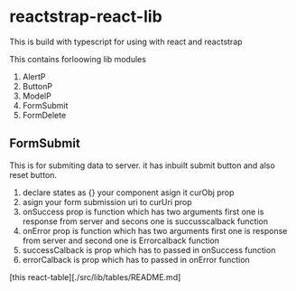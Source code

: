 # reactstrap-react-lib

This is build with typescript for using  with react and reactstrap

This contains forloowing lib modules
1. AlertP
2. ButtonP
3. ModelP
4. FormSubmit
5. FormDelete

## FormSubmit
This is for submiting data to server. it has inbuilt submit button and also reset button.
1. declare states as {} your component asign it curObj prop
2. asign your form submission uri to curUri prop
3. onSuccess prop is function which has two arguments first one is response from server and secons one is succusscalback function
4. onError prop is function which has two arguments first one is response from server and second one is Errorcalback function
5. successCalback is prop which has to passed in onSuccess function
6. errorCalback is prop which has to passed in onError function


[this react-table][./src/lib/tables/README.md]


